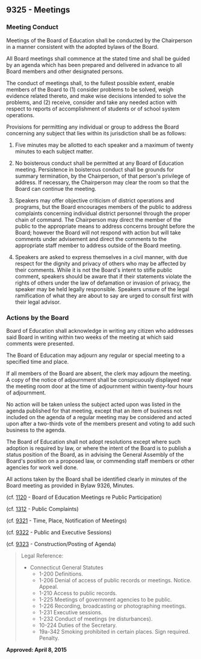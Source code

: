 ## 9325 - Meetings

### Meeting Conduct

Meetings of the Board of Education shall be conducted by the Chairperson in a manner consistent with the adopted bylaws of the Board.

All Board meetings shall commence at the stated time and shall be guided by an agenda which has been prepared and delivered in advance to all Board members and other designated persons.

The conduct of meetings shall, to the fullest possible extent, enable members of the Board to \(1\) consider problems to be solved, weigh evidence related thereto, and make wise decisions intended to solve the problems, and \(2\) receive, consider and take any needed action with respect to reports of accomplishment of students or of school system operations.

Provisions for permitting any individual or group to address the Board concerning any subject that lies within its jurisdiction shall be as follows:

1. Five minutes may be allotted to each speaker and a maximum of twenty minutes to each subject matter.

2. No boisterous conduct shall be permitted at any Board of Education meeting.  Persistence in boisterous    conduct shall be grounds for summary termination, by the Chairperson, of that person's privilege of address.  If necessary, the Chairperson may clear the room so that the Board can continue the meeting.

3. Speakers may offer objective criticism of district operations and programs, but the Board encourages members of the public to address complaints concerning individual district personnel through the proper chain of command. The Chairperson may direct the member of the public to the appropriate means to address concerns brought before the Board; however the Board will not respond with action but will take comments under advisement and direct the comments to the appropriate staff member to address outside of the Board meeting.

4. Speakers are asked to express themselves in a civil manner, with due respect for the dignity and privacy of others who may be affected by their comments. While it is not the Board's intent to stifle public comment, speakers should be aware that if their statements violate the rights of others under the law of defamation or invasion of privacy, the speaker may be held legally responsible. Speakers unsure of the legal ramification of what they are about to say are urged to consult first with their legal advisor.


### Actions by the Board

Board of Education shall acknowledge in writing any citizen who addresses said Board in writing within two weeks of the meeting at which said comments were presented.

The Board of Education may adjourn any regular or special meeting to a specified time and place.

If all members of the Board are absent, the clerk may adjourn the meeting.  A copy of the notice of adjournment shall be conspicuously displayed near the meeting room door at the time of adjournment within twenty-four hours of adjournment.

No action will be taken unless the subject acted upon was listed in the agenda published for that meeting, except that an item of business not included on the agenda of a regular meeting may be considered and acted upon after a two-thirds vote of the members present and voting to add such business to the agenda.

The Board of Education shall not adopt resolutions except where such adoption is required by law, or where the intent of the Board is to publish a status position of the Board, as in advising the General Assembly of the Board's position on a proposed law, or commending staff members or other agencies for work well done.

All actions taken by the Board shall be identified clearly in minutes of the Board meeting as provided in Bylaw 9326, Minutes.

\(cf. [1120](/policies/1000/1120.md) - Board of Education Meetings re Public Participation\)

\(cf. [1312](/policies/1000/1312.md) - Public Complaints\)

\(cf. [9321](/policies/9000/9321.md) - Time, Place, Notification of Meetings\)

\(cf. [9322](/policies/9000/9322.md) - Public and Executive Sessions\)

\(cf. [9323](/policies/9000/9323.md) - Construction/Posting of Agenda\)

> Legal Reference:
> 
> * Connecticut General Statutes
>   * 1-200 Definitions.
>   * 1-206 Denial of access of public records or meetings.  Notice.  Appeal.
>   * 1-210 Access to public records.
>   * 1-225 Meetings of government agencies to be public.
>   * 1-226 Recording, broadcasting or photographing meetings.
>   * 1-231 Executive sessions.
>   * 1-232 Conduct of meetings \(re disturbances\).
>   * 10-224 Duties of the Secretary.
>   * 19a-342 Smoking prohibited in certain places.  Sign required.  Penalty.

**Approved:  April 8, 2015**

